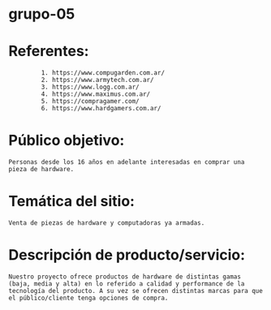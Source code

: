 # grupo-05

# Referentes: 
             1. https://www.compugarden.com.ar/
             2. https://www.armytech.com.ar/
             3. https://www.logg.com.ar/
             4. https://www.maximus.com.ar/
             5. https://compragamer.com/
             6. https://www.hardgamers.com.ar/


# Público objetivo: 
	Personas desde los 16 años en adelante interesadas en comprar una pieza de hardware. 

# Temática del sitio:
	Venta de piezas de hardware y computadoras ya armadas.
	
# Descripción de producto/servicio:
	Nuestro proyecto ofrece productos de hardware de distintas gamas (baja, media y alta) en lo referido a calidad y performance de la tecnología del producto. A su vez se ofrecen distintas marcas para que el público/cliente tenga opciones de compra.
